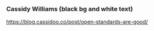 ### Cassidy Williams (black bg and white text)

https://blog.cassidoo.co/post/open-standards-are-good/

